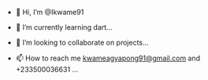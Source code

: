 - 👋 Hi, I’m @Ikwame91

- 🌱 I’m currently learning dart...
- 💞️ I’m looking to collaborate on projects...
- 📫 How to reach me kwameagyapong91@gmail.com and +233500036631 ...

<!---
Ikwame91/Ikwame91 is a ✨ special ✨ repository because its `README.md` (this file) appears on your GitHub profile.
You can click the Preview link to take a look at your changes.
--->
